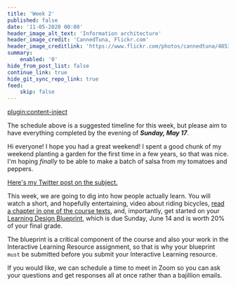 ```yaml
---
title: 'Week 2'
published: false
date: '11-05-2020 00:00'
header_image_alt_text: 'Information architecture'
header_image_credit: 'CannedTuna, Flickr.com'
header_image_creditlink: 'https://www.flickr.com/photos/cannedtuna/4853380320/'
summary:
    enabled: '0'
hide_from_post_list: false
continue_link: true
hide_git_sync_repo_link: true
feed:
    skip: false
---
```


[plugin:content-inject](_week-2)

The schedule above is a suggested timeline for this week, but please aim to have everything completed by the evening of ***Sunday, May 17***.

Hi everyone! I hope you had a great weekend! I spent a good chunk of my weekend planting a garden for the first time in a few years, so that was nice. I'm hoping *finally* to be able to make a batch of salsa from my tomatoes and peppers.

<a class="embedly-card" data-card-controls="0" href="https://twitter.com/colinmadland/status/1259652403332169728?s=20">Here's my Twitter post on the subject.</a>
<script async src="//cdn.embedly.com/widgets/platform.js" charset="UTF-8"></script>

This week, we are going to dig into how people actually learn. You will watch a short, and hopefully entertaining, video about riding bicycles, [read a chapter in one of the course texts](https://edtechbooks.org/lidtfoundations/learning_and_instruction), and, importantly, get started on your [Learning Design Blueprint](https://edtechuvic.ca/edci335/learning-design-blueprint/), which is due Sunday, June 14 and is worth 20% of your final grade.

The blueprint is a critical component of the course and also your work in the Interactive Learning Resource assignment, so that is why your blueprint `must` be submitted before you submit your Interactive Learning resource.

If you would like, we can schedule a time to meet in Zoom so you can ask your questions and get responses all at once rather than a bajillion emails.

